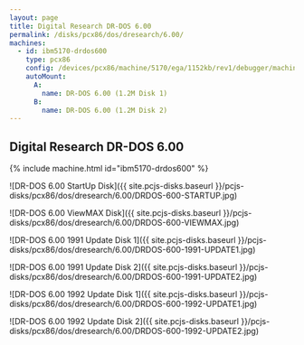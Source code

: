 ```yaml
---
layout: page
title: Digital Research DR-DOS 6.00
permalink: /disks/pcx86/dos/dresearch/6.00/
machines:
  - id: ibm5170-drdos600
    type: pcx86
    config: /devices/pcx86/machine/5170/ega/1152kb/rev1/debugger/machine.xml
    autoMount:
      A:
        name: DR-DOS 6.00 (1.2M Disk 1)
      B:
        name: DR-DOS 6.00 (1.2M Disk 2)
---
```


Digital Research DR-DOS 6.00
----------------------------

{% include machine.html id="ibm5170-drdos600" %}

![DR-DOS 6.00 StartUp Disk]({{ site.pcjs-disks.baseurl }}/pcjs-disks/pcx86/dos/dresearch/6.00/DRDOS-600-STARTUP.jpg)

![DR-DOS 6.00 ViewMAX Disk]({{ site.pcjs-disks.baseurl }}/pcjs-disks/pcx86/dos/dresearch/6.00/DRDOS-600-VIEWMAX.jpg)

![DR-DOS 6.00 1991 Update Disk 1]({{ site.pcjs-disks.baseurl }}/pcjs-disks/pcx86/dos/dresearch/6.00/DRDOS-600-1991-UPDATE1.jpg)

![DR-DOS 6.00 1991 Update Disk 2]({{ site.pcjs-disks.baseurl }}/pcjs-disks/pcx86/dos/dresearch/6.00/DRDOS-600-1991-UPDATE2.jpg)

![DR-DOS 6.00 1992 Update Disk 1]({{ site.pcjs-disks.baseurl }}/pcjs-disks/pcx86/dos/dresearch/6.00/DRDOS-600-1992-UPDATE1.jpg)

![DR-DOS 6.00 1992 Update Disk 2]({{ site.pcjs-disks.baseurl }}/pcjs-disks/pcx86/dos/dresearch/6.00/DRDOS-600-1992-UPDATE2.jpg)
